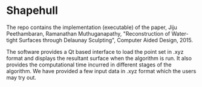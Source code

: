 # Shapehull

The repo contains the implementation (executable) of the paper, Jiju Peethambaran, Ramanathan Muthuganapathy, "Reconstruction of Water-tight Surfaces through Delaunay Sculpting", Computer Aided Design, 2015.

The software provides a Qt based interface to load the point set in .xyz format and displays the resultant surface when the algorithm is run.
It also provides the computational time incurred in different stages of the algorithm. We have provided a few input data in .xyz format which the users may try out. 
